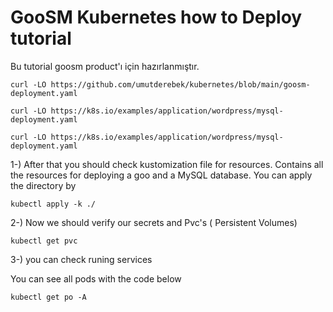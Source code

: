 # GooSM Kubernetes how to Deploy tutorial

Bu tutorial goosm product'ı için hazırlanmıştır.

```
curl -LO https://github.com/umutderebek/kubernetes/blob/main/goosm-deployment.yaml
```
```
curl -LO https://k8s.io/examples/application/wordpress/mysql-deployment.yaml
```
```
curl -LO https://k8s.io/examples/application/wordpress/mysql-deployment.yaml
```

1-) After that you should check kustomization file for resources. Contains all the resources for deploying a goo and a MySQL database. You can apply the directory by

```
kubectl apply -k ./
```

2-) Now we should verify our secrets and Pvc's ( Persistent Volumes)
```
kubectl get pvc
```

3-) you can check runing services

You can see all pods with the code below

```
kubectl get po -A
```



